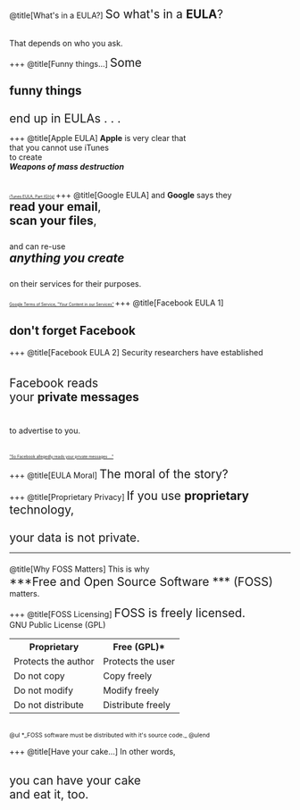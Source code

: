 @title[What's in a EULA?]
<span style="font-size:150%">
So what's in a **EULA**?
</span>
<br><br>

That depends on who you ask.

+++
@title[Funny things...]
<span style="font-size:150%">
Some <br><br>
**funny things**<br><br>
end up in EULAs . . .
</span>

+++
@title[Apple EULA]
**Apple** is very clear that<br>
that you cannot use iTunes<br>
to create<br>
***Weapons of mass destruction***
<br><br><br>
<span style="font-size: 50%">
[iTunes EULA, Part (G)(g)](https://www.apple.com/legal/internet-services/itunes/us/terms.html)
</span>
+++
@title[Google EULA]
and **Google** says they<br>
<span style="font-size:150%">
**read your email**,<br>
**scan your files**,<br><br>
</span>
and can re-use<br>
<span style="font-size:150%"> 
***anything you create***<br><br>
</span>
on their services for their purposes.
<br><br>
<span style="font-size: 50%">
[Google Terms of Service, "Your Content in our Services"](https://policies.google.com/terms)
</span>
+++
@title[Facebook EULA 1]
## don't forget **Facebook**

+++
@title[Facebook EULA 2]
Security researchers have established
<br><br><br>
<span style="font-size:150%">
Facebook reads<br>
your **private messages**<br><br>
</span>

to advertise to you.
<br><br><br>
<span style = "font-size:50%">
["So Facebook allegedly reads your private messages ..."](https://www.zdnet.com/article/so-facebook-alledgedly-reads-your-private-messages-but-what-about-google)
</span>

+++
@title[EULA Moral]
<span style="font-size:150%">
The moral of the story?
</span>

+++
@title[Proprietary Privacy]
<span style="font-size:150%">
If you use **proprietary** technology,
<br><br>
your data is not private.
</span>

---
@title[Why FOSS Matters]
This is why
<span style = "font-size:150%">
<br>
***Free and Open Source Software *** 
(FOSS)
</span>
<br>
matters.

+++
@title[FOSS Licensing]
<span style="font-size:150%">
FOSS is freely licensed.
</span>
<br>
GNU Public License (GPL)
<br>
<table>

  <tr>
    <th>Proprietary</th>
    <th>Free (GPL)*</th> 
  </tr>

  <tr class="fragment tableRow">
    <td>Protects the author</td>
    <td>Protects the user</td>
  </tr>

  <tr class = "fragment tableRow">
    <td>Do not copy</td>
    <td>Copy freely</td>
  </tr>

  <tr class = "fragment tableRow">
    <td>Do not modify</td>
    <td>Modify freely</td>
  </tr>

  <tr class = "fragment tableRow">
    <td>Do not distribute</td>
    <td>Distribute freely</td>
  </tr>
</span>
</table>
<br>
<span style = "font-size:75%">
@ul
*_FOSS software must be distributed with it's source code._
@ulend
</span>

+++
@title[Have your cake...]
In other words,<br><br>

<span style="font-size:150%">
you can have your cake<br>
and eat it, too.
</span>
